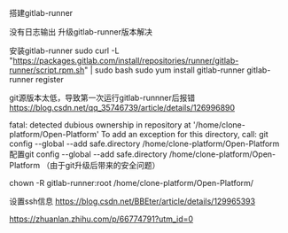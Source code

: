 搭建gitlab-runner

没有日志输出 升级gitlab-runner版本解决

安装gitlab-runner
sudo curl -L "https://packages.gitlab.com/install/repositories/runner/gitlab-runner/script.rpm.sh" | sudo bash
sudo yum install gitlab-runner
gitlab-runner register

git源版本太低，导致第一次运行gitlab-runnner后报错
https://blog.csdn.net/qq_35746739/article/details/126996890

fatal: detected dubious ownership in repository at '/home/clone-platform/Open-Platform'
To add an exception for this directory, call:
	git config --global --add safe.directory /home/clone-platform/Open-Platform
配置git config --global --add safe.directory /home/clone-platform/Open-Platform （由于git升级后带来的安全问题）

chown -R gitlab-runner:root /home/clone-platform/Open-Platform/

设置ssh信息
https://blog.csdn.net/BBEter/article/details/129965393

https://zhuanlan.zhihu.com/p/66774791?utm_id=0
